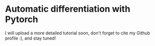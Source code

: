 # Automatic differentiation with Pytorch
I will upload a more detailed tutorial soon, don't forget to cite my Github profile :), and stay tuned!
